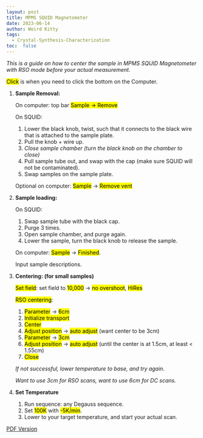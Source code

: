 ```yaml
---
layout: post
title: MPMS SQUID Magnetometer
date: 2023-06-14
author: Weird Kitty
tags: 
  - Crystal-Synthesis-Characterization
toc:  false
---
```


_This is a guide on how to center the sample in MPMS SQUID Magnetometer with RSO mode before your actual measurement._

<mark>Click</mark> is when you need to click the bottom on the Computer.

1. **Sample Removal:**
   
    On computer: top bar <mark>Sample<mark/> -> <mark>Remove</mark>

    On SQUID:
   
    1. Lower the black knob, twist, such that it connects to the black wire that is attached to the sample plate.
    2. Pull the knob + wire up.
    3. _Close sample chamber (turn the black knob on the chamber to close)_
    4. Pull sample tube out, and swap with the cap (make sure SQUID will not be contaminated).
    5. Swap samples on the sample plate. 

    Optional on computer: <mark>Sample</mark> -> <mark>Remove vent</mark>

3. **Sample loading:**
   
    On SQUID:
   
    1. Swap sample tube with the black cap.
    2. Purge 3 times.
    3. Open sample chamber, and purge again.
    4. Lower the sample, turn the black knob to release the sample. 

    On computer: <mark>Sample</mark> -> <mark>Finished</mark>.

   Input sample descriptions. 
 
4. **Centering: (for small samples)**

    <mark>Set field</mark>: set field to <mark>10,000</mark> -> <mark>no overshoot</mark>, <mark>HiRes</mark>

    <mark>RSO centering</mark>:
    1. <mark>Parameter</mark> -> <mark>6cm</mark>
    2. <mark>Initialize transport</mark>
    3. <mark>Center</mark>
    4. <mark>Adjust position</mark> -> <mark>auto adjust</mark>  (want center to be 3cm)
    5. <mark>Parameter</mark> -> <mark>3cm</mark>
    6. <mark>Adjust position</mark> -> <mark>auto adjust</mark>  (until the center is at 1.5cm, at least < 1.55cm)
    7. <mark>Close</mark> 
    
    _If not successful, lower temperature to base, and try again._

    _Want to use 3cm for RSO scans, want to use 6cm for DC scans._

5. **Set Temperature**
    1. Run sequence: any Degauss sequence.
    2. Set <mark>100K</mark> with <mark>-5K/min</mark>.
    3. Lower to your target temperature, and start your actual scan.
 
[PDF Version](../PostFile/squid.pdf)
